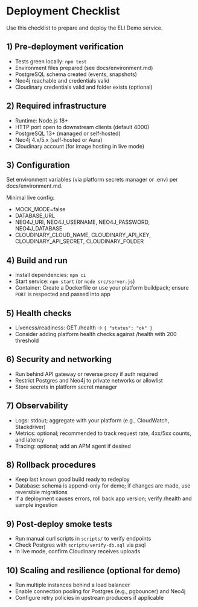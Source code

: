 # Deployment Checklist

Use this checklist to prepare and deploy the ELI Demo service.

## 1) Pre-deployment verification
- Tests green locally: `npm test`
- Environment files prepared (see docs/environment.md)
- PostgreSQL schema created (events, snapshots)
- Neo4j reachable and credentials valid
- Cloudinary credentials valid and folder exists (optional)

## 2) Required infrastructure
- Runtime: Node.js 18+
- HTTP port open to downstream clients (default 4000)
- PostgreSQL 13+ (managed or self-hosted)
- Neo4j 4.x/5.x (self-hosted or Aura)
- Cloudinary account (for image hosting in live mode)

## 3) Configuration
Set environment variables (via platform secrets manager or .env) per docs/environment.md.

Minimal live config:
- MOCK_MODE=false
- DATABASE_URL
- NEO4J_URI, NEO4J_USERNAME, NEO4J_PASSWORD, NEO4J_DATABASE
- CLOUDINARY_CLOUD_NAME, CLOUDINARY_API_KEY, CLOUDINARY_API_SECRET, CLOUDINARY_FOLDER

## 4) Build and run
- Install dependencies: `npm ci`
- Start service: `npm start` (or `node src/server.js`)
- Container: Create a Dockerfile or use your platform buildpack; ensure `PORT` is respected and passed into app

## 5) Health checks
- Liveness/readiness: GET /health → `{ "status": "ok" }`
- Consider adding platform health checks against /health with 200 threshold

## 6) Security and networking
- Run behind API gateway or reverse proxy if auth required
- Restrict Postgres and Neo4j to private networks or allowlist
- Store secrets in platform secret manager

## 7) Observability
- Logs: stdout; aggregate with your platform (e.g., CloudWatch, Stackdriver)
- Metrics: optional; recommended to track request rate, 4xx/5xx counts, and latency
- Tracing: optional; add an APM agent if desired

## 8) Rollback procedures
- Keep last known good build ready to redeploy
- Database: schema is append-only for demo; if changes are made, use reversible migrations
- If a deployment causes errors, roll back app version; verify /health and sample ingestion

## 9) Post-deploy smoke tests
- Run manual curl scripts in `scripts/` to verify endpoints
- Check Postgres with `scripts/verify-db.sql` via psql
- In live mode, confirm Cloudinary receives uploads

## 10) Scaling and resilience (optional for demo)
- Run multiple instances behind a load balancer
- Enable connection pooling for Postgres (e.g., pgbouncer) and Neo4j
- Configure retry policies in upstream producers if applicable

